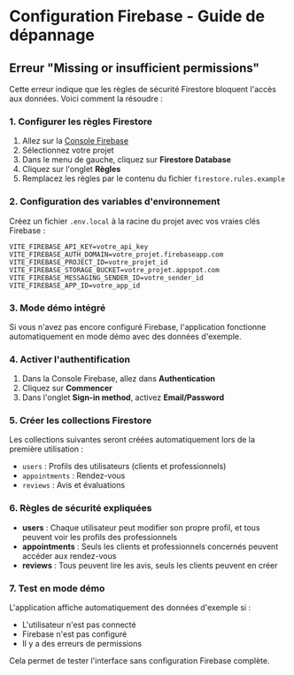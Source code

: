 # Configuration Firebase - Guide de dépannage

## Erreur "Missing or insufficient permissions"

Cette erreur indique que les règles de sécurité Firestore bloquent l'accès aux données. Voici comment la résoudre :

### 1. Configurer les règles Firestore

1. Allez sur la [Console Firebase](https://console.firebase.google.com/)
2. Sélectionnez votre projet
3. Dans le menu de gauche, cliquez sur **Firestore Database**
4. Cliquez sur l'onglet **Règles**
5. Remplacez les règles par le contenu du fichier `firestore.rules.example`

### 2. Configuration des variables d'environnement

Créez un fichier `.env.local` à la racine du projet avec vos vraies clés Firebase :

```env
VITE_FIREBASE_API_KEY=votre_api_key
VITE_FIREBASE_AUTH_DOMAIN=votre_projet.firebaseapp.com
VITE_FIREBASE_PROJECT_ID=votre_projet_id
VITE_FIREBASE_STORAGE_BUCKET=votre_projet.appspot.com
VITE_FIREBASE_MESSAGING_SENDER_ID=votre_sender_id
VITE_FIREBASE_APP_ID=votre_app_id
```

### 3. Mode démo intégré

Si vous n'avez pas encore configuré Firebase, l'application fonctionne automatiquement en mode démo avec des données d'exemple.

### 4. Activer l'authentification

1. Dans la Console Firebase, allez dans **Authentication**
2. Cliquez sur **Commencer**
3. Dans l'onglet **Sign-in method**, activez **Email/Password**

### 5. Créer les collections Firestore

Les collections suivantes seront créées automatiquement lors de la première utilisation :
- `users` : Profils des utilisateurs (clients et professionnels)
- `appointments` : Rendez-vous
- `reviews` : Avis et évaluations

### 6. Règles de sécurité expliquées

- **users** : Chaque utilisateur peut modifier son propre profil, et tous peuvent voir les profils des professionnels
- **appointments** : Seuls les clients et professionnels concernés peuvent accéder aux rendez-vous
- **reviews** : Tous peuvent lire les avis, seuls les clients peuvent en créer

### 7. Test en mode démo

L'application affiche automatiquement des données d'exemple si :
- L'utilisateur n'est pas connecté
- Firebase n'est pas configuré
- Il y a des erreurs de permissions

Cela permet de tester l'interface sans configuration Firebase complète.
